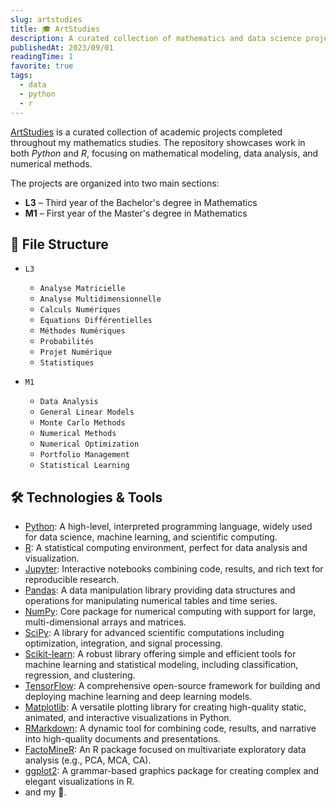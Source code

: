 ```yaml
---
slug: artstudies
title: 🎓 ArtStudies
description: A curated collection of mathematics and data science projects developed during my academic journey.
publishedAt: 2023/09/01
readingTime: 1
favorite: true
tags:
  - data
  - python
  - r
---
```


[ArtStudies](https://github.com/ArthurDanjou/artstudies) is a curated collection of academic projects completed throughout my mathematics studies. The repository showcases work in both _Python_ and _R_, focusing on mathematical modeling, data analysis, and numerical methods.

The projects are organized into two main sections:
- **L3** – Third year of the Bachelor's degree in Mathematics
- **M1** – First year of the Master's degree in Mathematics

## 📁 File Structure

- `L3`
  - `Analyse Matricielle`
  - `Analyse Multidimensionnelle`
  - `Calculs Numériques`
  - `Équations Différentielles`
  - `Méthodes Numériques`
  - `Probabilités`
  - `Projet Numérique`
  - `Statistiques`

- `M1`
  - `Data Analysis`
  - `General Linear Models`
  - `Monte Carlo Methods`
  - `Numerical Methods`
  - `Numerical Optimization`
  - `Portfolio Management`
  - `Statistical Learning`

## 🛠️ Technologies & Tools

- [Python](https://www.python.org): A high-level, interpreted programming language, widely used for data science, machine learning, and scientific computing.
- [R](https://www.r-project.org): A statistical computing environment, perfect for data analysis and visualization.
- [Jupyter](https://jupyter.org): Interactive notebooks combining code, results, and rich text for reproducible research.
- [Pandas](https://pandas.pydata.org): A data manipulation library providing data structures and operations for manipulating numerical tables and time series.
- [NumPy](https://numpy.org): Core package for numerical computing with support for large, multi-dimensional arrays and matrices.
- [SciPy](https://www.scipy.org): A library for advanced scientific computations including optimization, integration, and signal processing.
- [Scikit-learn](https://scikit-learn.org): A robust library offering simple and efficient tools for machine learning and statistical modeling, including classification, regression, and clustering.
- [TensorFlow](https://www.tensorflow.org): A comprehensive open-source framework for building and deploying machine learning and deep learning models.
- [Matplotlib](https://matplotlib.org): A versatile plotting library for creating high-quality static, animated, and interactive visualizations in Python.
- [RMarkdown](https://rmarkdown.rstudio.com): A dynamic tool for combining code, results, and narrative into high-quality documents and presentations.
- [FactoMineR](https://factominer.free.fr/): An R package focused on multivariate exploratory data analysis (e.g., PCA, MCA, CA).
- [ggplot2](https://ggplot2.tidyverse.org): A grammar-based graphics package for creating complex and elegant visualizations in R.
- and my 🧠.
